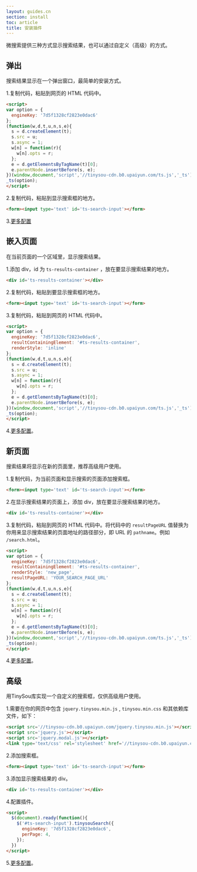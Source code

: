 ```yaml
---
layout: guides.cn
section: install
toc: article
title: 安装插件
---
```


微搜索提供三种方式显示搜索结果，也可以通过自定义（高级）的方式。

## 弹出

搜索结果显示在一个弹出窗口，最简单的安装方式。

1.复制代码，粘贴到网页的 HTML 代码中。

```html
<script>
var option = {
  engineKey: '7d5f1328cf2823e0dac6'
};
(function(w,d,t,u,n,s,e){
  s = d.createElement(t);
  s.src = u;
  s.async = 1;
  w[n] = function(r){
    w[n].opts = r;
  };
  e = d.getElementsByTagName(t)[0];
  e.parentNode.insertBefore(s, e);
})(window,document,'script','//tinysou-cdn.b0.upaiyun.com/ts.js','_ts');
_ts(option);
</script>
```

2.复制代码，粘贴到显示搜索框的地方。

```html
<form><input type='text' id='ts-search-input'></form>
```

3.[更多配置][custom-js]

## 嵌入页面

在当前页面的一个区域里，显示搜索结果。

1.添加 div，id 为 `ts-results-container` ，放在要显示搜索结果的地方。

```html
<div id='ts-results-container'></div>
```

2.复制代码，粘贴到要显示搜索框的地方。

```html
<form><input type='text' id='ts-search-input'></form>
```

3.复制代码，粘贴到网页的 HTML 代码中。

```html
<script>
var option = {
  engineKey: '7d5f1328cf2823e0dac6',
  resultContainingElement: '#ts-results-container',
  renderStyle: 'inline'
};
(function(w,d,t,u,n,s,e){
  s = d.createElement(t);
  s.src = u;
  s.async = 1;
  w[n] = function(r){
    w[n].opts = r;
  };
  e = d.getElementsByTagName(t)[0];
  e.parentNode.insertBefore(s, e);
})(window,document,'script','//tinysou-cdn.b0.upaiyun.com/ts.js','_ts');
_ts(option);
</script>
```

4.[更多配置][custom-js]。

## 新页面

搜索结果将显示在新的页面里，推荐高级用户使用。

1.复制代码，为当前页面和显示搜索的页面添加搜索框。

```html
<form><input type='text' id='ts-search-input'></form>
```

2.在显示搜索结果的页面上，添加 div，放在要显示搜索结果的地方。

```html
<div id='ts-results-container'></div>
```

3.复制代码，粘贴到网页的 HTML 代码中。将代码中的 `resultPageURL` 值替换为你用来显示搜索结果的页面地址的路径部分，即 URL 的 `pathname`。例如 `/search.html`。

```html
<script>
var option = {
  engineKey: '7d5f1328cf2823e0dac6',
  resultContainingElement: '#ts-results-container',
  renderStyle: 'new_page',
  resultPageURL: 'YOUR_SEARCH_PAGE_URL'
};
(function(w,d,t,u,n,s,e){
  s = d.createElement(t);
  s.src = u;
  s.async = 1;
  w[n] = function(r){
    w[n].opts = r;
  };
  e = d.getElementsByTagName(t)[0];
  e.parentNode.insertBefore(s, e);
})(window,document,'script','//tinysou-cdn.b0.upaiyun.com/ts.js','_ts');
_ts(option);
</script>
```

4.[更多配置][custom-js]。

## 高级

用TinySou库实现一个自定义的搜索框，仅供高级用户使用。

1.需要在你的网页中包含 `jquery.tinysou.min.js` , `tinysou.min.css` 和其依赖库文件，如下：

```html
<script src='//tinysou-cdn.b0.upaiyun.com/jquery.tinysou.min.js'></script>
<script src='jquery.js'></script>
<script src='jquery.modal.js'></script>
<link type='text/css' rel='stylesheet' href='//tinysou-cdn.b0.upaiyun.com/tinysou.min.css' media='all' />
```

2.添加搜索框。

```html
<form><input type='text' id='ts-search-input'></form>
```

3.添加显示搜索结果的 div。

```html
<div id='ts-results-container'></div>
```

4.配置插件。

```html
<script>
  $(document).ready(function(){
    $('#ts-search-input').tinysouSearch({
      engineKey: '7d5f1328cf2823e0dac6',
      perPage: 4,
    });
  })
</script>
```

5.[更多配置][custom-js]。

[resource_structure]:resource_structure.png
[add-domain]:add-domain.png
[field_types]:/v1/overview.html#3-Field-Types
[search_api]:/v1/searching.html
[custom-js]:/guides/custom-search.html
